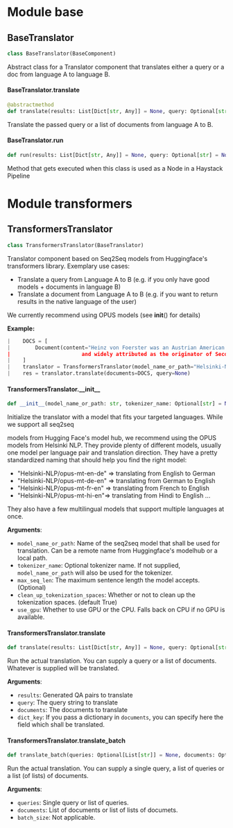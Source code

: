 <a id="base"></a>

# Module base

<a id="base.BaseTranslator"></a>

## BaseTranslator

```python
class BaseTranslator(BaseComponent)
```

Abstract class for a Translator component that translates either a query or a doc from language A to language B.

<a id="base.BaseTranslator.translate"></a>

#### BaseTranslator.translate

```python
@abstractmethod
def translate(results: List[Dict[str, Any]] = None, query: Optional[str] = None, documents: Optional[Union[List[Document], List[Answer], List[str], List[Dict[str, Any]]]] = None, dict_key: Optional[str] = None) -> Union[str, List[Document], List[Answer], List[str], List[Dict[str, Any]]]
```

Translate the passed query or a list of documents from language A to B.

<a id="base.BaseTranslator.run"></a>

#### BaseTranslator.run

```python
def run(results: List[Dict[str, Any]] = None, query: Optional[str] = None, documents: Optional[Union[List[Document], List[Answer], List[str], List[Dict[str, Any]]]] = None, answers: Optional[Union[Dict[str, Any], List[Dict[str, Any]]]] = None, dict_key: Optional[str] = None)
```

Method that gets executed when this class is used as a Node in a Haystack Pipeline

<a id="transformers"></a>

# Module transformers

<a id="transformers.TransformersTranslator"></a>

## TransformersTranslator

```python
class TransformersTranslator(BaseTranslator)
```

Translator component based on Seq2Seq models from Huggingface's transformers library.
Exemplary use cases:
- Translate a query from Language A to B (e.g. if you only have good models + documents in language B)
- Translate a document from Language A to B (e.g. if you want to return results in the native language of the user)

We currently recommend using OPUS models (see __init__() for details)

**Example:**

```python
|    DOCS = [
|        Document(content="Heinz von Foerster was an Austrian American scientist combining physics and philosophy,
|                       and widely attributed as the originator of Second-order cybernetics.")
|    ]
|    translator = TransformersTranslator(model_name_or_path="Helsinki-NLP/opus-mt-en-de")
|    res = translator.translate(documents=DOCS, query=None)
```

<a id="transformers.TransformersTranslator.__init__"></a>

#### TransformersTranslator.\_\_init\_\_

```python
def __init__(model_name_or_path: str, tokenizer_name: Optional[str] = None, max_seq_len: Optional[int] = None, clean_up_tokenization_spaces: Optional[bool] = True, use_gpu: bool = True)
```

Initialize the translator with a model that fits your targeted languages. While we support all seq2seq

models from Hugging Face's model hub, we recommend using the OPUS models from Helsinki NLP. They provide plenty
of different models, usually one model per language pair and translation direction.
They have a pretty standardized naming that should help you find the right model:
- "Helsinki-NLP/opus-mt-en-de" => translating from English to German
- "Helsinki-NLP/opus-mt-de-en" => translating from German to English
- "Helsinki-NLP/opus-mt-fr-en" => translating from French to English
- "Helsinki-NLP/opus-mt-hi-en"=> translating from Hindi to English
...

They also have a few multilingual models that support multiple languages at once.

**Arguments**:

- `model_name_or_path`: Name of the seq2seq model that shall be used for translation.
Can be a remote name from Huggingface's modelhub or a local path.
- `tokenizer_name`: Optional tokenizer name. If not supplied, `model_name_or_path` will also be used for the
tokenizer.
- `max_seq_len`: The maximum sentence length the model accepts. (Optional)
- `clean_up_tokenization_spaces`: Whether or not to clean up the tokenization spaces. (default True)
- `use_gpu`: Whether to use GPU or the CPU. Falls back on CPU if no GPU is available.

<a id="transformers.TransformersTranslator.translate"></a>

#### TransformersTranslator.translate

```python
def translate(results: List[Dict[str, Any]] = None, query: Optional[str] = None, documents: Optional[Union[List[Document], List[Answer], List[str], List[Dict[str, Any]]]] = None, dict_key: Optional[str] = None) -> Union[str, List[Document], List[Answer], List[str], List[Dict[str, Any]]]
```

Run the actual translation. You can supply a query or a list of documents. Whatever is supplied will be translated.

**Arguments**:

- `results`: Generated QA pairs to translate
- `query`: The query string to translate
- `documents`: The documents to translate
- `dict_key`: If you pass a dictionary in `documents`, you can specify here the field which shall be translated.

<a id="transformers.TransformersTranslator.translate_batch"></a>

#### TransformersTranslator.translate\_batch

```python
def translate_batch(queries: Optional[List[str]] = None, documents: Optional[Union[List[Document], List[Answer], List[List[Document]], List[List[Answer]]]] = None, batch_size: Optional[int] = None) -> Union[str, List[str], List[Document], List[Answer], List[List[Document]], List[List[Answer]]]
```

Run the actual translation. You can supply a single query, a list of queries or a list (of lists) of documents.

**Arguments**:

- `queries`: Single query or list of queries.
- `documents`: List of documents or list of lists of documets.
- `batch_size`: Not applicable.

